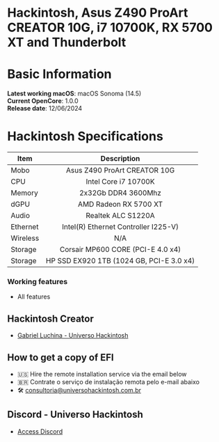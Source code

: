 # Hackintosh, Asus Z490 ProArt CREATOR 10G, i7 10700K, RX 5700 XT and Thunderbolt

# Basic Information

**Latest working macOS**: macOS Sonoma (14.5)
<br>
**Current OpenCore**: 1.0.0
<br>
**Release date**: 12/06/2024

# Hackintosh Specifications
|Item|Description|
|-|:-------:|
|Mobo|Asus Z490 ProArt CREATOR 10G|
|CPU|Intel Core i7 10700K|
|Memory|2x32Gb DDR4 3600Mhz|
|dGPU|AMD Radeon RX 5700 XT|
|Audio|Realtek ALC S1220A|
|Ethernet|Intel(R) Ethernet Controller I225-V)
|Wireless|N/A|
|Storage|Corsair MP600 CORE  (PCI-E 4.0 x4)|
|Storage|HP SSD EX920 1TB  (1024 GB, PCI-E 3.0 x4)|

### Working features
- All features

## Hackintosh Creator
- [Gabriel Luchina - Universo Hackintosh](https://luchina.com.br)

## How to get a copy of EFI
- 🇺🇸 Hire the remote installation service via the email below
- 🇧🇷 Contrate o serviço de instalação remota pelo e-mail abaixo
- 🛠️ [consultoria@universohackintosh.com.br](mailto:consultoria@universohackintosh.com.br)

## Discord - Universo Hackintosh
- [Access Discord](https://discord.universohackintosh.com.br)

